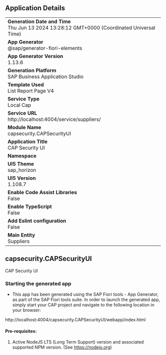 ## Application Details
|               |
| ------------- |
|**Generation Date and Time**<br>Thu Jun 13 2024 13:28:12 GMT+0000 (Coordinated Universal Time)|
|**App Generator**<br>@sap/generator-fiori-elements|
|**App Generator Version**<br>1.13.6|
|**Generation Platform**<br>SAP Business Application Studio|
|**Template Used**<br>List Report Page V4|
|**Service Type**<br>Local Cap|
|**Service URL**<br>http://localhost:4004/service/suppliers/
|**Module Name**<br>capsecurity.CAPSecurityUI|
|**Application Title**<br>CAP Security UI|
|**Namespace**<br>|
|**UI5 Theme**<br>sap_horizon|
|**UI5 Version**<br>1.108.7|
|**Enable Code Assist Libraries**<br>False|
|**Enable TypeScript**<br>False|
|**Add Eslint configuration**<br>False|
|**Main Entity**<br>Suppliers|

## capsecurity.CAPSecurityUI

CAP Security UI

### Starting the generated app

-   This app has been generated using the SAP Fiori tools - App Generator, as part of the SAP Fiori tools suite.  In order to launch the generated app, simply start your CAP project and navigate to the following location in your browser:

http://localhost:4004/capsecurity.CAPSecurityUI/webapp/index.html

#### Pre-requisites:

1. Active NodeJS LTS (Long Term Support) version and associated supported NPM version.  (See https://nodejs.org)


